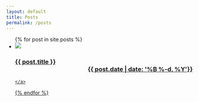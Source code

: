 ```yaml
---
layout: default
title: Posts
permalink: /posts
---
```


<ul class="entries">
  {% for post in site.posts %}

  <li>
    <a href="{{ post.url }}">
    <img src="{{ post.image }}"/>
      <h3>{{ post.title }}<div align="right"> {{ post.date | date: '%B %-d, %Y'}}</div></h3>

    </a>
  </li>

  {% endfor %}

</ul>
